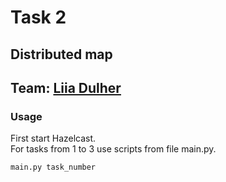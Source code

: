 # Task 2
## Distributed map
## Team: [Liia Dulher](https://github.com/LiiaDulher)
### Usage
First start Hazelcast.<br>
For tasks from 1 to 3 use scripts from file main.py.
````
main.py task_number
````